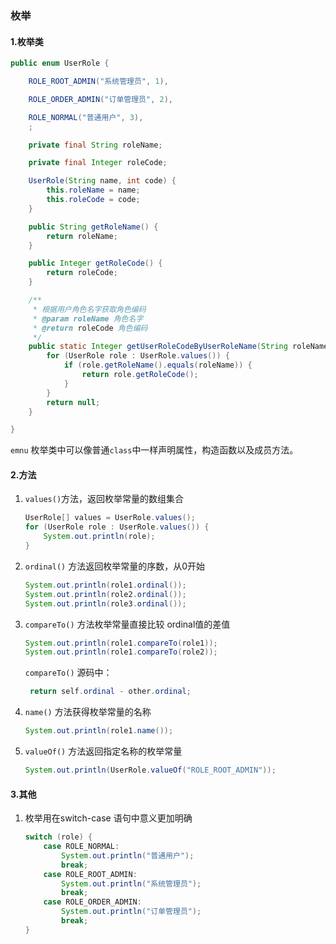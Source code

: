 ### 枚举

#### 1.枚举类

```java
public enum UserRole {

    ROLE_ROOT_ADMIN("系统管理员", 1),

    ROLE_ORDER_ADMIN("订单管理员", 2),

    ROLE_NORMAL("普通用户", 3),
    ;

    private final String roleName;

    private final Integer roleCode;

    UserRole(String name, int code) {
        this.roleName = name;
        this.roleCode = code;
    }

    public String getRoleName() {
        return roleName;
    }

    public Integer getRoleCode() {
        return roleCode;
    }

    /**
     * 根据用户角色名字获取角色编码
     * @param roleName 角色名字
     * @return roleCode 角色编码
     */
    public static Integer getUserRoleCodeByUserRoleName(String roleName) {
        for (UserRole role : UserRole.values()) {
            if (role.getRoleName().equals(roleName)) {
                return role.getRoleCode();
            }
        }
        return null;
    }

}

```

`emnu` 枚举类中可以像普通`class`中一样声明属性，构造函数以及成员方法。

#### 2.方法
1. `values()`方法，返回枚举常量的数组集合
    ```java
    UserRole[] values = UserRole.values();
    for (UserRole role : UserRole.values()) {
        System.out.println(role);
    }
    ```

2. `ordinal()` 方法返回枚举常量的序数，从0开始
    ```java
    System.out.println(role1.ordinal());
    System.out.println(role2.ordinal());
    System.out.println(role3.ordinal());
    ```
 
3. `compareTo()` 方法枚举常量直接比较  ordinal值的差值
    ```java
    System.out.println(role1.compareTo(role1));
    System.out.println(role1.compareTo(role2));
    ```
   `compareTo()` 源码中：
   ```java
    return self.ordinal - other.ordinal;
   ```

4. `name()` 方法获得枚举常量的名称
    ```java
    System.out.println(role1.name());
    ```
   
5. `valueOf()` 方法返回指定名称的枚举常量

    ```java
    System.out.println(UserRole.valueOf("ROLE_ROOT_ADMIN"));
    ```
#### 3.其他
1. 枚举用在switch-case 语句中意义更加明确
    ```java
    switch (role) {
        case ROLE_NORMAL:
            System.out.println("普通用户");
            break;
        case ROLE_ROOT_ADMIN:
            System.out.println("系统管理员");
            break;
        case ROLE_ORDER_ADMIN:
            System.out.println("订单管理员");
            break;
    }
    ```

